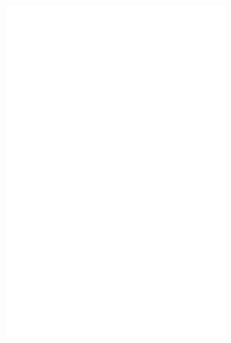 <img align="left" src="/metrics.classic.svg" alt="Metrics"/>
<!--
 <img src='https://user-images.githubusercontent.com/74050386/202320312-7217cea2-c869-48e7-ba4d-db815c136979.png' width=180px/>   <img src="https://user-images.githubusercontent.com/74050386/192673457-e00a2ad6-7de7-4d14-b445-47b540d3c798.png" width=240px/>  <img src='https://user-images.githubusercontent.com/74050386/202345448-2429d569-05f2-4f20-8829-2facb5116d49.png' width=200px/>   <div style="padding-bottom: 4px;"><img src='https://github.com/lefth-nd/lefth-nd/assets/74050386/a47ac810-a97e-482e-bb1e-c48028c88f6c' width=180px/>      
 <a href="https://github.com/lefth-nd?tab=repositories">fun projects...</a></div>

-->






<!---
lefth-nd/lefth-nd is a ✨ special ✨ repository because its `README.md` (this file) appears on your GitHub profile.
You can click the Preview link to take a look at your changes.



<img align="left" src="https://user-images.githubusercontent.com/74050386/196161416-1af32d2a-8204-4892-a8a4-0fba5bb1868e.gif" />


<img align="left" src="/metrics.classic.svg" alt="Metrics"/>
--->

